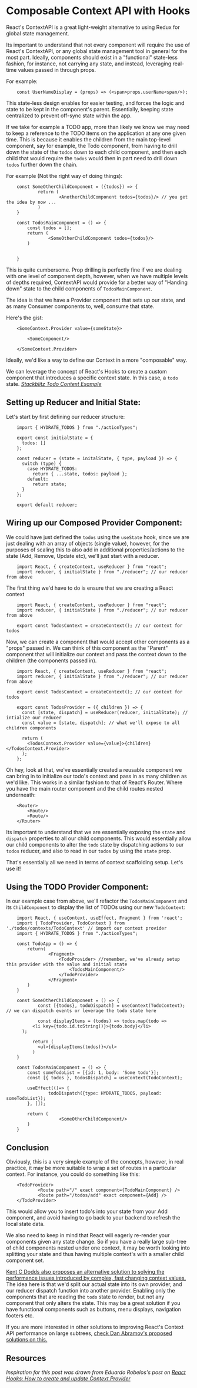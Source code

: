 # Composable Context API with Hooks

React's ContextAPI is a great light-weight alternative to using Redux for global state management.

Its important to understand that not every component will require the use of React's ContextAPI, or any global state management tool in general for the most part. Ideally, components should exist in a "functional" state-less fashion, for instance, not carrying any state, and instead, leveraging real-time values passed in through props.

For example:
```
    const UserNameDisplay = (props) => (<span>props.userName<span/>);
```
This state-less design enables for easier testing, and forces the logic and state to be kept in the component's parent. Essentially, keeping state centralized to prevent off-sync state within the app.

If we take for example a TODO app, more than likely we know we may need to keep a reference to the TODO items on the application at any one given time. This is because it enables the children from the main top-level component, say for example, the Todo component, from having to drill down the state of the `todos` down to each child component, and then each child that would require the `todos` would then in part need to drill down `todos` further down the chain.

For example (Not the right way of doing things):
```
    const SomeOtherChildComponent = ({todos}) => {
    		return (
    				<AnotherChildComponent todos={todos}/> // you get the idea by now ...
    		)
    }

    const TodosMainComponent = () => {
    	const todos = [];
    	return (
    			<SomeOtherChildComponent todos={todos}/>
    	)


    }
```
This is quite cumbersome. Prop drilling is perfectly fine if we are dealing with one level of component depth, however, when we have multiple levels of depths required, ContextAPI would provide for a better way of "Handing down" state to the child components of `TodosMainComponent`.

The idea is that we have a Provider component that sets up our state, and as many Consumer components to, well, consume that state.

Here's the gist:
```
    <SomeContext.Provider value={someState}>

    	<SomeComponent/>

    </SomeContext.Provider>
```
Ideally, we'd like a way to define our Context in a more "composable" way.

We can leverage the concept of React's Hooks to create a custom component that introduces a specific context state. In this case, a `todo` state. *[Stackblitz Todo Context Example](https://stackblitz.com/edit/react-todo-context-api)*

## Setting up Reducer and Initial State:

Let's start by first defining our reducer structure:
```
    import { HYDRATE_TODOS } from "./actionTypes";

    export const initialState = {
      todos: []
    };

    const reducer = (state = initalState, { type, payload }) => {
      switch (type) {
        case HYDRATE_TODOS:
          return { ...state, todos: payload };
        default:
          return state;
      }
    };

    export default reducer;
```
## Wiring up our Composed Provider Component:

We could have just defined the `todos` using the `useState` hook, since we are just dealing with an array of objects (single value), however, for the purposes of scaling this to also add in additional properties/actions to the state (Add, Remove, Update etc), we'll just start with a reducer.
```
    import React, { createContext, useReducer } from "react";
    import reducer, { initialState } from "./reducer"; // our reducer from above
```
The first thing we'd have to do is ensure that we are creating a React context
```
    import React, { createContext, useReducer } from "react";
    import reducer, { initialState } from "./reducer"; // our reducer from above

    export const TodosContext = createContext(); // our context for todos
```
Now, we can create a component that would accept other components as a "props" passed in. We can think of this component as the "Parent" component that will initialize our context and pass the context down to the children (the components passed in).
```
    import React, { createContext, useReducer } from "react";
    import reducer, { initialState } from "./reducer"; // our reducer from above

    export const TodosContext = createContext(); // our context for todos

    export const TodosProvider = ({ children }) => {
      const [state, dispatch] = useReducer(reducer, initialState); // intialize our reducer
      const value = [state, dispatch]; // what we'll expose to all children components

      return (
        <TodosContext.Provider value={value}>{children}</TodosContext.Provider>
      );
    };
```
Oh hey, look at that, we've essentially created a reusable component we can bring in to initialize our todo's context and pass in as many children as we'd like. This works in a similar fashion to that of React's Router. Where you have the main router component and the child routes nested underneath:
```
    <Router>
    	<Route/>
    	<Route/>
    </Router>
```
Its important to understand that we are essentially exposing the `state` and `dispatch` properties to all our child components. This would essentially allow our child components to alter the `todo` state by dispatching actions to our `todos` reducer, and also to read in our `todos` by using the `state` prop.

That's essentially all we need in terms of context scaffolding setup. Let's use it!

## Using the TODO Provider Component:

In our example case from above, we'll refactor the `TodosMainComponent` and its `ChildComponent` to display the list of TODOs using our new `TodoContext`:
```
    import React, { useContext, useEffect, Fragment } from 'react';
    import { TodoProvider, TodoContext } from './todos/contexts/TodoContext' // import our context provider
    import { HYDRATE_TODOS } from "./actionTypes";

    const TodoApp = () => {
    	return(
    			<Fragment>
    				<TodoProvider> //remember, we've already setup this provider with the value and initial state
    					<TodosMainComponent/>
    				</TodoProvider>
    			</Fragment>
    	)
    }

    const SomeOtherChildComponent = () => {
    		const [{todos}, todoDispatch] = useContext(TodoContext); // we can dispatch events or leverage the todo state here

    		const displayItems = (todos) => todos.map(todo =>
          <li key={todo.id.toString()}>{todo.body}</li>
      );

    	  return (
    	    <ul>{displayItems(todos)}</ul>
    	  )
    }

    const TodosMainComponent = () => {
    	const someTodoList = [{id: 1, body: 'Some todo'}];
    	const [{ todos }, todosDispatch] = useContext(TodoContext);

    	useEffect(()=> {
    			todoDispatch({type: HYDRATE_TODOS, payload: someTodoList});
    	}, []);

    	return (
    				<SomeOtherChildComponent/>
    	)
    }
```

## Conclusion

Obviously, this is a very simple example of the concepts, however, in real practice, it may be more suitable to wrap a set of routes in a particular context. For instance, you could do something like this:
```
    <TodoProvider>
            <Route path="/" exact component={TodoMainComponent} />
            <Route path="/todos/add" exact component={Add} />
    </TodoProvider>
```
This would allow you to insert todo's into your state from your Add component, and avoid having to go back to your backend to refresh the local state data.

We also need to keep in mind that React will eagerly re-render your components given any state change. So if you have a really large sub-tree of child components nested under one context, it may be worth looking into splitting your state and thus having multiple context's with a smaller child component set.

[Kent C Dodds also proposes an alternative solution to solving the performance issues introduced by complex, fast changing context values.](https://kentcdodds.com/blog/how-to-optimize-your-context-value) The idea here is that we'd split our actual state into its own provider, and our reducer dispatch function into another provider. Enabling only the components that are reading the `todo` state to render, but not any component that only alters the state. This may be a great solution if you have functional components such as buttons, menu displays, navigation footers etc.

If you are more interested in other solutions to improving React's Context API performance on large subtrees, [check Dan Abramov's proposed solutions on this.](https://github.com/facebook/react/issues/15156#issuecomment-474590693)

## Resources

*Inspiration for this post was drawn from Eduardo Robelos's post on [React Hooks: How to create and update Context.Provider](https://dev.to/oieduardorabelo/react-hooks-how-to-create-and-update-contextprovider-1f68)*